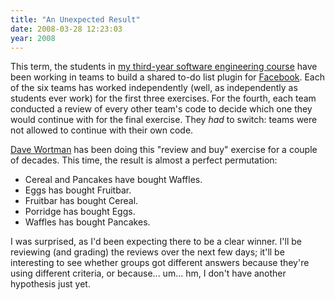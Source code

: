 ```yaml
---
title: "An Unexpected Result"
date: 2008-03-28 12:23:03
year: 2008
---
```

This term, the students in <a href="https://stanley.cdf.toronto.edu/drproject/csc301-2008-01">my third-year software engineering course</a> have been working in teams to build a shared to-do list plugin for <a href="http://www.facebook.com">Facebook</a>.  Each of the six teams has worked independently (well, as independently as students ever work) for the first three exercises.  For the fourth, each team conducted a review of every other team's code to decide which one they would continue with for the final exercise.  They <em>had</em> to switch: teams were not allowed to continue with their own code.

<a href="http://www.cs.toronto.edu/~dw/">Dave Wortman</a> has been doing this "review and buy" exercise for a couple of decades. This time, the result is almost a perfect permutation:
<ul>
	<li>Cereal and Pancakes have bought Waffles.</li>
	<li>Eggs has bought Fruitbar.</li>
	<li>Fruitbar has bought Cereal.</li>
	<li>Porridge has bought Eggs.</li>
	<li>Waffles has bought Pancakes.</li>
</ul>
I was surprised, as I'd been expecting there to be a clear winner.  I'll be reviewing (and grading) the reviews over the next few days; it'll be interesting to see whether groups got different answers because they're using different criteria, or because... um... hm, I don't have another hypothesis just yet.
